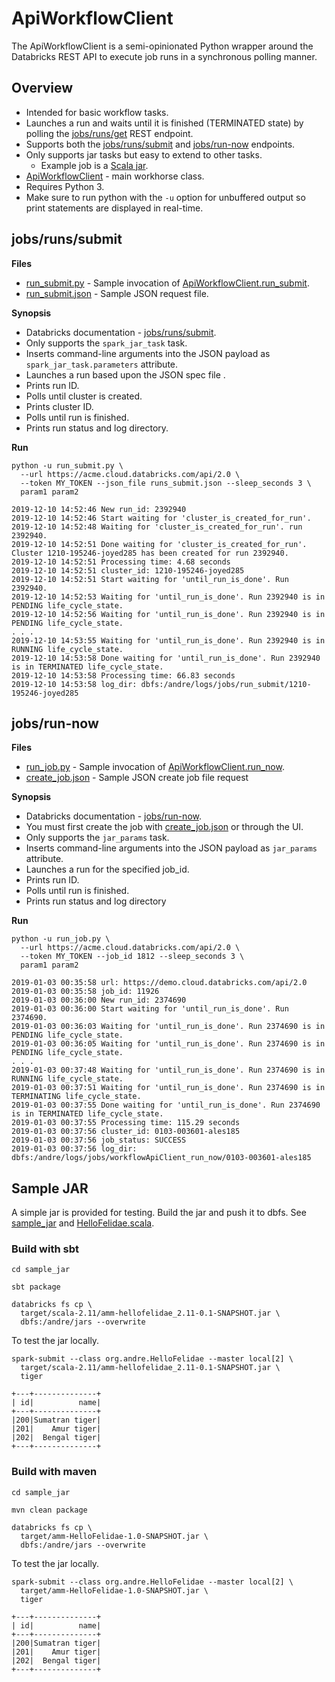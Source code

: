 # ApiWorkflowClient

The ApiWorkflowClient is a semi-opinionated Python wrapper around the Databricks REST API to execute job runs in a synchronous polling manner.

## Overview

* Intended for basic workflow tasks.
* Launches a run and waits until it is finished (TERMINATED state) by polling the [jobs/runs/get](https://docs.databricks.com/api/latest/jobs.html#runs-get) REST endpoint.
* Supports both the [jobs/runs/submit](https://docs.databricks.com/api/latest/jobs.html#runs-submit) and [jobs/run-now](https://docs.databricks.com/api/latest/jobs.html#run-now) endpoints.
* Only supports jar tasks but easy to extend to other tasks.
  * Example job is a [Scala jar](sample_jar).
* [ApiWorkflowClient](api_workflow_client.py) - main workhorse class.
* Requires Python 3.
* Make sure to run python with the `-u` option for unbuffered output so print statements are displayed in real-time.

## jobs/runs/submit 

**Files**
  * [run_submit.py](run_submit.py) - Sample invocation of [ApiWorkflowClient.run_submit](api_workflow_client.py#L105).
  * [run_submit.json](run_submit.json) - Sample JSON request file.

**Synopsis**
  * Databricks documentation - [jobs/runs/submit](https://docs.databricks.com/api/latest/jobs.html#runs-submit).
  * Only supports the `spark_jar_task` task.
  * Inserts command-line arguments into the JSON payload as `spark_jar_task.parameters` attribute.
  * Launches a run based upon the JSON spec file .
  * Prints run ID.
  * Polls until cluster is created.
  * Prints cluster ID.
  * Polls until run is finished.
  * Prints run status and log directory.

**Run**
```
python -u run_submit.py \
  --url https://acme.cloud.databricks.com/api/2.0 \
  --token MY_TOKEN --json_file runs_submit.json --sleep_seconds 3 \
  param1 param2
```

```
2019-12-10 14:52:46 New run_id: 2392940
2019-12-10 14:52:46 Start waiting for 'cluster_is_created_for_run'.
2019-12-10 14:52:48 Waiting for 'cluster_is_created_for_run'. run 2392940.
2019-12-10 14:52:51 Done waiting for 'cluster_is_created_for_run'. Cluster 1210-195246-joyed285 has been created for run 2392940.
2019-12-10 14:52:51 Processing time: 4.68 seconds
2019-12-10 14:52:51 cluster_id: 1210-195246-joyed285
2019-12-10 14:52:51 Start waiting for 'until_run_is_done'. Run 2392940.
2019-12-10 14:52:53 Waiting for 'until_run_is_done'. Run 2392940 is in PENDING life_cycle_state.
2019-12-10 14:52:56 Waiting for 'until_run_is_done'. Run 2392940 is in PENDING life_cycle_state.
. . .
2019-12-10 14:53:55 Waiting for 'until_run_is_done'. Run 2392940 is in RUNNING life_cycle_state.
2019-12-10 14:53:58 Done waiting for 'until_run_is_done'. Run 2392940 is in TERMINATED life_cycle_state.
2019-12-10 14:53:58 Processing time: 66.83 seconds
2019-12-10 14:53:58 log_dir: dbfs:/andre/logs/jobs/run_submit/1210-195246-joyed285
```

## jobs/run-now

**Files**
  * [run_job.py](run_job.py) - Sample invocation of [ApiWorkflowClient.run_now](api_workflow_client.py#L101).
  * [create_job.json](create_job.json) - Sample JSON create job file request

**Synopsis**
  * Databricks documentation - [jobs/run-now](https://docs.databricks.com/api/latest/jobs.html#run-now).
  * You must first create the job with [create_job.json](create_job.json) or through the UI.
  * Only supports the `jar_params` task.
  * Inserts command-line arguments into the JSON payload as `jar_params` attribute.
  * Launches a run for the specified job_id.
  * Prints run ID.
  * Polls until run is finished.
  * Prints run status and log directory

**Run**

```
python -u run_job.py \
  --url https://acme.cloud.databricks.com/api/2.0 \
  --token MY_TOKEN --job_id 1812 --sleep_seconds 3 \
  param1 param2

2019-01-03 00:35:58 url: https://demo.cloud.databricks.com/api/2.0
2019-01-03 00:35:58 job_id: 11926
2019-01-03 00:36:00 New run_id: 2374690
2019-01-03 00:36:00 Start waiting for 'until_run_is_done'. Run 2374690.
2019-01-03 00:36:03 Waiting for 'until_run_is_done'. Run 2374690 is in PENDING life_cycle_state.
2019-01-03 00:36:05 Waiting for 'until_run_is_done'. Run 2374690 is in PENDING life_cycle_state.
. . .
2019-01-03 00:37:48 Waiting for 'until_run_is_done'. Run 2374690 is in RUNNING life_cycle_state.
2019-01-03 00:37:51 Waiting for 'until_run_is_done'. Run 2374690 is in TERMINATING life_cycle_state.
2019-01-03 00:37:55 Done waiting for 'until_run_is_done'. Run 2374690 is in TERMINATED life_cycle_state.
2019-01-03 00:37:55 Processing time: 115.29 seconds
2019-01-03 00:37:56 cluster_id: 0103-003601-ales185
2019-01-03 00:37:56 job_status: SUCCESS
2019-01-03 00:37:56 log_dir: dbfs:/andre/logs/jobs/workflowApiClient_run_now/0103-003601-ales185
```

## Sample JAR

A simple jar is provided for testing. Build the jar and push it to dbfs.
See [sample_jar](sample_jar) and [HelloFelidae.scala](sample_jar/src/main/scala/org/andre/HelloFelidae.scala).

### Build with sbt

```
cd sample_jar

sbt package

databricks fs cp \
  target/scala-2.11/amm-hellofelidae_2.11-0.1-SNAPSHOT.jar \
  dbfs:/andre/jars --overwrite
```

To test the jar locally.
```
spark-submit --class org.andre.HelloFelidae --master local[2] \
  target/scala-2.11/amm-hellofelidae_2.11-0.1-SNAPSHOT.jar \
  tiger

+---+--------------+
| id|          name|
+---+--------------+
|200|Sumatran tiger|
|201|    Amur tiger|
|202|  Bengal tiger|
+---+--------------+
```

### Build with maven
```
cd sample_jar

mvn clean package

databricks fs cp \
  target/amm-HelloFelidae-1.0-SNAPSHOT.jar \
  dbfs:/andre/jars --overwrite
```

To test the jar locally.
```
spark-submit --class org.andre.HelloFelidae --master local[2] \
  target/amm-HelloFelidae-1.0-SNAPSHOT.jar \
  tiger

+---+--------------+
| id|          name|
+---+--------------+
|200|Sumatran tiger|
|201|    Amur tiger|
|202|  Bengal tiger|
+---+--------------+
```
